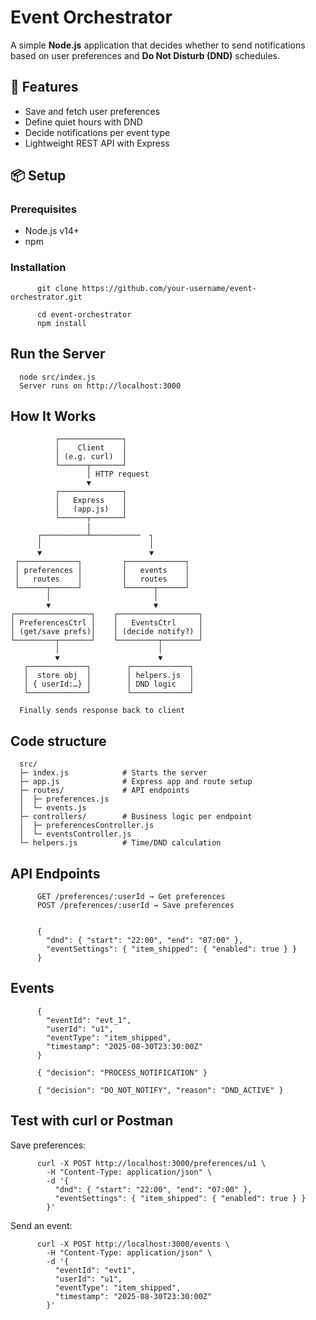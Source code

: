 # Event Orchestrator

A simple **Node.js** application that decides whether to send notifications based on user preferences and **Do Not Disturb (DND)** schedules.

## 🚀 Features
- Save and fetch user preferences
- Define quiet hours with DND
- Decide notifications per event type
- Lightweight REST API with Express

## 📦 Setup

### Prerequisites
- Node.js v14+
- npm

### Installation

          git clone https://github.com/your-username/event-orchestrator.git

          cd event-orchestrator
          npm install

## Run the Server
      node src/index.js
      Server runs on http://localhost:3000


## How It Works 

              ┌──────────────┐
              │    Client    │
              │ (e.g. curl)  │
              └──────┬───────┘
                     │ HTTP request
                     ▼
              ┌──────────────┐
              │   Express    │
              │   (app.js)   │
              └──────┬───────┘
                     |  
          ┌──────────┴───────────  ┐
          │                        │
          ▼                        ▼
     ┌─────────────┐         ┌─────────────┐
     │ preferences │         │   events    │
     │   routes    │         │   routes    │
     └──────┬──────┘         └──────┬──────┘
            │                       │
            ▼                       ▼
    ┌─────────────────┐    ┌──────────────────┐
    │ PreferencesCtrl │    │   EventsCtrl     │
    │ (get/save prefs)│    │ (decide notify?) │
    └─────────┬───────┘    └─────────┬────────┘
              │                      │
              ▼                      ▼
       ┌─────────────┐        ┌─────────────┐
       │  store obj  │        │ helpers.js  │
       │ { userId:…} │        │ DND logic   │
       └─────────────┘        └─────────────┘

      Finally sends response back to client




## Code structure

      src/
      ├─ index.js            # Starts the server
      ├─ app.js              # Express app and route setup
      ├─ routes/             # API endpoints
      │  ├─ preferences.js
      │  └─ events.js
      ├─ controllers/        # Business logic per endpoint
      │  ├─ preferencesController.js
      │  └─ eventsController.js
      └─ helpers.js          # Time/DND calculation

## API Endpoints

          GET /preferences/:userId → Get preferences
          POST /preferences/:userId → Save preferences


          {
            "dnd": { "start": "22:00", "end": "07:00" },
            "eventSettings": { "item_shipped": { "enabled": true } }
          }

## Events

          {
            "eventId": "evt_1",
            "userId": "u1",
            "eventType": "item_shipped",
            "timestamp": "2025-08-30T23:30:00Z"
          }

          { "decision": "PROCESS_NOTIFICATION" }

          { "decision": "DO_NOT_NOTIFY", "reason": "DND_ACTIVE" }

## Test with curl or Postman

Save preferences:

          curl -X POST http://localhost:3000/preferences/u1 \
            -H "Content-Type: application/json" \
            -d '{
              "dnd": { "start": "22:00", "end": "07:00" },
              "eventSettings": { "item_shipped": { "enabled": true } }
            }'
Send an event:

          curl -X POST http://localhost:3000/events \
            -H "Content-Type: application/json" \
            -d '{
              "eventId": "evt1",
              "userId": "u1",
              "eventType": "item_shipped",
              "timestamp": "2025-08-30T23:30:00Z"
            }'


